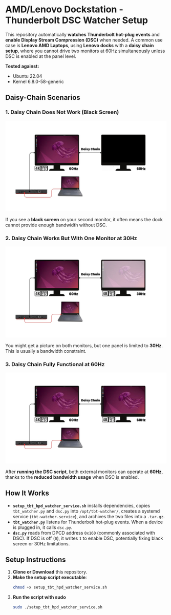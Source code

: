 # AMD/Lenovo Dockstation - Thunderbolt DSC Watcher Setup

This repository automatically **watches Thunderbolt hot-plug events** and **enable Display Stream Compression (DSC)** when needed. A common use case is **Lenovo AMD Laptops**, using **Lenovo docks** with a **daisy chain setup**, where you cannot drive two monitors at 60Hz simultaneously unless DSC is enabled at the panel level.

**Tested against:**
   - Ubuntu 22.04
   - Kernel 6.8.0-58-generic

## Daisy-Chain Scenarios

### 1. Daisy Chain Does Not Work (Black Screen)
![Black Screen](docs/black-screen.jpg)

If you see a **black screen** on your second monitor, it often means the dock cannot provide enough bandwidth without DSC.

### 2. Daisy Chain Works But With One Monitor at 30Hz
![30Hz Limit](docs/30hz.jpg)

You might get a picture on both monitors, but one panel is limited to **30Hz**. This is usually a bandwidth constraint.

### 3. Daisy Chain Fully Functional at 60Hz
![Both Monitors at 60Hz](docs/60hz.jpg)

After **running the DSC script**, both external monitors can operate at **60Hz**, thanks to the **reduced bandwidth usage** when DSC is enabled.

## How It Works

- **`setup_tbt_hpd_watcher_service.sh`** installs dependencies, copies `tbt_watcher.py` and `dsc.py` into `/opt/tbt-watcher/`, creates a systemd service (`tbt-watcher.service`), and archives the two files into a `.tar.gz`.
- **`tbt_watcher.py`** listens for Thunderbolt hot-plug events. When a device is plugged in, it calls `dsc.py`.
- **`dsc.py`** reads from DPCD address `0x160` (commonly associated with DSC). If DSC is off (`0`), it writes `1` to enable DSC, potentially fixing black screen or 30Hz limitations.

## Setup Instructions

1. **Clone or Download** this repository.
2. **Make the setup script executable**:
   ```bash
   chmod +x setup_tbt_hpd_watcher_service.sh
3. **Run the script with sudo**
   ```bash
   sudo ./setup_tbt_hpd_watcher_service.sh
